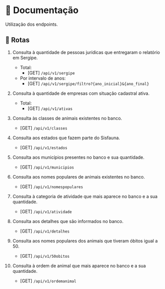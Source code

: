 # 📝 Documentação
Utilização dos endpoints.

## 🔁 Rotas
1. Consulta à quantidade de pessoas jurídicas que entregaram o relatório em Sergipe.
    - Total:
      - [GET] ```/api/v1/sergipe```
    - Por intervalo de anos:
      - [GET] ```/api/v1/sergipe/filtro?{ano_inicial}&{ano_final}```

2. Consulta à quantidade de empresas com situação cadastral ativa.
    - Total:
      - [GET] ```/api/v1/ativas```

3. Consulta às classes de animais existentes no banco.
    - [GET] ```/api/v1/classes```

4. Consulta aos estados que fazem parte do Sisfauna.
    - [GET] ```/api/v1/estados```

5. Consulta aos municípios presentes no banco e sua quantidade.
    - [GET] ```/api/v1/municipios```

6. Consulta aos nomes populares de animais existentes no banco.
    - [GET] ```/api/v1/nomespopulares```

7. Consulta à categoria de atividade que mais aparece no banco e a sua quantidade.
    - [GET] ```/api/v1/atividade```

8. Consulta aos detalhes que são informados no banco.
    - [GET] ```/api/v1/detalhes```

9. Consulta aos nomes populares dos animais que tiveram óbitos igual a 50.
    - [GET] ```/api/v1/50obitos```

10. Consulta à ordem de animal que mais aparece no banco e a sua quantidade.
    - [GET] ```/api/v1/ordemanimal```
